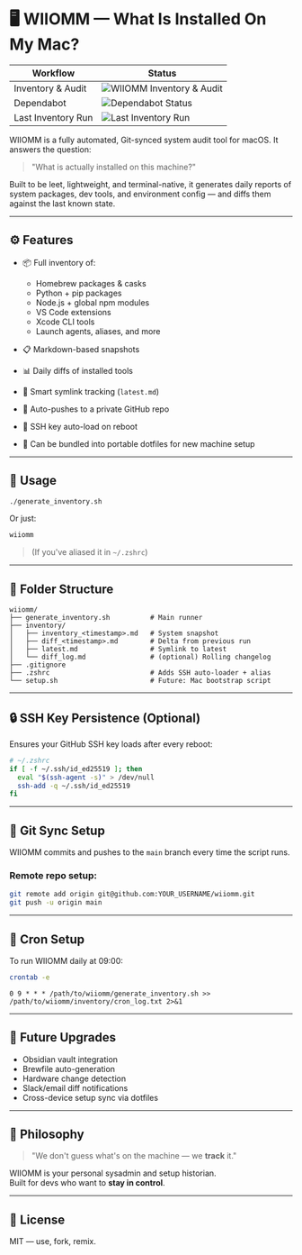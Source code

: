# 🖥️ WIIOMM — What Is Installed On My Mac?

| Workflow                | Status                                                                 |
|-------------------------|------------------------------------------------------------------------|
| Inventory & Audit       | ![WIIOMM Inventory & Audit](https://github.com/Salberg87/WIIOMM/actions/workflows/inventory.yml/badge.svg) |
| Dependabot              | ![Dependabot Status](https://img.shields.io/badge/dependabot-enabled-brightgreen?logo=dependabot)         |
| Last Inventory Run      | ![Last Inventory Run](https://img.shields.io/badge/last%20inventory%20run-updating-blue)    |

WIIOMM is a fully automated, Git-synced system audit tool for macOS. It answers the question:

> "What is actually installed on this machine?"

Built to be leet, lightweight, and terminal-native, it generates daily reports of system packages, dev tools, and environment config — and diffs them against the last known state.

---

## ⚙️ Features

- 📦 Full inventory of:
  - Homebrew packages & casks
  - Python + pip packages
  - Node.js + global npm modules
  - VS Code extensions
  - Xcode CLI tools
  - Launch agents, aliases, and more

- 📋 Markdown-based snapshots
- 📊 Daily diffs of installed tools
- 🧠 Smart symlink tracking (`latest.md`)
- 🔁 Auto-pushes to a private GitHub repo
- 🔐 SSH key auto-load on reboot
- 🧱 Can be bundled into portable dotfiles for new machine setup

---

## 🚀 Usage

```bash
./generate_inventory.sh
```

Or just:

```bash
wiiomm
```

> (If you've aliased it in `~/.zshrc`)

---

## 📁 Folder Structure

```
wiiomm/
├── generate_inventory.sh          # Main runner
├── inventory/
│   ├── inventory_<timestamp>.md   # System snapshot
│   ├── diff_<timestamp>.md        # Delta from previous run
│   ├── latest.md                  # Symlink to latest
│   └── diff_log.md                # (optional) Rolling changelog
├── .gitignore
├── .zshrc                         # Adds SSH auto-loader + alias
└── setup.sh                       # Future: Mac bootstrap script
```

---

## 🔒 SSH Key Persistence (Optional)

Ensures your GitHub SSH key loads after every reboot:

```zsh
# ~/.zshrc
if [ -f ~/.ssh/id_ed25519 ]; then
  eval "$(ssh-agent -s)" > /dev/null
  ssh-add -q ~/.ssh/id_ed25519
fi
```

---

## 🔁 Git Sync Setup

WIIOMM commits and pushes to the `main` branch every time the script runs.

### Remote repo setup:
```bash
git remote add origin git@github.com:YOUR_USERNAME/wiiomm.git
git push -u origin main
```

---

## 🧪 Cron Setup

To run WIIOMM daily at 09:00:

```bash
crontab -e
```

```cron
0 9 * * * /path/to/wiiomm/generate_inventory.sh >> /path/to/wiiomm/inventory/cron_log.txt 2>&1
```

---

## 🧰 Future Upgrades

- Obsidian vault integration
- Brewfile auto-generation
- Hardware change detection
- Slack/email diff notifications
- Cross-device setup sync via dotfiles

---

## 🧠 Philosophy

> "We don't guess what's on the machine — we **track** it."

WIIOMM is your personal sysadmin and setup historian.  
Built for devs who want to **stay in control**.

---

## 💾 License

MIT — use, fork, remix.